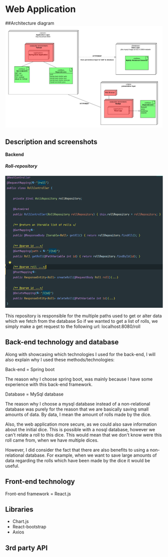 # Web Application


##Architecture diagram
![img_1.png](img_1.png)

## Description and screenshots

#### Backend

##### Roll-repository
![img.png](img.png)

This repository is responsible for the multiple paths used to get or alter data which we fetch from the database
So if we wanted to get a list of rolls, we simply make a get request to the following url: localhost:8080/roll



## Back-end technology and database
Along with showcasing which technologies I used for the back-end, 
I will also explain why I used these methods/technologies:

Back-end = Spring boot

The reason why I choose spring boot, was mainly because I have some experience with this back-end framework.

Database = MySql database

The reason why I choose a mysql database instead of a non-relational database was purely for the reason
that we are basically saving small amounts of data. By data, I mean the amount of rolls made by the dice.

Also, the web application more secure, as we could also save information about the initial dice.
This is possible with a nosql database, however we can't relate a roll to this dice. This would mean that we don't know were this
roll came from, when we have multiple dices.

However, I did consider the fact that there are also benefits to using a non-relational database.
For example, when we want to save large amounts of data regarding the rolls which have been made by the dice it would be useful.

## Front-end technology
Front-end framework = React.js

## Libraries
- Chart.js
- React-bootstrap
- Axios
## 3rd party API

